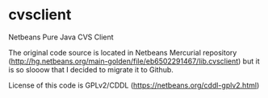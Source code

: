 cvsclient
=========

Netbeans Pure Java CVS Client

The original code source is located in Netbeans Mercurial repository 
(http://hg.netbeans.org/main-golden/file/eb6502291467/lib.cvsclient) 
but it is so slooow that I decided to migrate it to Github.

License of this code is GPLv2/CDDL (https://netbeans.org/cddl-gplv2.html)
